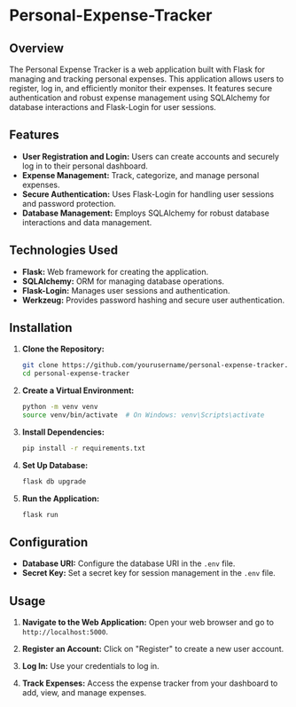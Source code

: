 # Personal-Expense-Tracker

## Overview

The Personal Expense Tracker is a web application built with Flask for managing and tracking personal expenses. This application allows users to register, log in, and efficiently monitor their expenses. It features secure authentication and robust expense management using SQLAlchemy for database interactions and Flask-Login for user sessions.

## Features

- **User Registration and Login:** Users can create accounts and securely log in to their personal dashboard.
- **Expense Management:** Track, categorize, and manage personal expenses.
- **Secure Authentication:** Uses Flask-Login for handling user sessions and password protection.
- **Database Management:** Employs SQLAlchemy for robust database interactions and data management.

## Technologies Used

- **Flask:** Web framework for creating the application.
- **SQLAlchemy:** ORM for managing database operations.
- **Flask-Login:** Manages user sessions and authentication.
- **Werkzeug:** Provides password hashing and secure user authentication.

## Installation

1. **Clone the Repository:**
   ```bash
   git clone https://github.com/yourusername/personal-expense-tracker.git
   cd personal-expense-tracker
   ```

2. **Create a Virtual Environment:**
   ```bash
   python -m venv venv
   source venv/bin/activate  # On Windows: venv\Scripts\activate
   ```

3. **Install Dependencies:**
   ```bash
   pip install -r requirements.txt
   ```

4. **Set Up Database:**
   ```bash
   flask db upgrade
   ```

5. **Run the Application:**
   ```bash
   flask run
   ```

## Configuration

- **Database URI:** Configure the database URI in the `.env` file.
- **Secret Key:** Set a secret key for session management in the `.env` file.

## Usage

1. **Navigate to the Web Application:**
   Open your web browser and go to `http://localhost:5000`.

2. **Register an Account:**
   Click on "Register" to create a new user account.

3. **Log In:**
   Use your credentials to log in.

4. **Track Expenses:**
   Access the expense tracker from your dashboard to add, view, and manage expenses.

